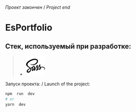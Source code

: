 *Проект закончен* / *Project end*
# EsPortfolio
## Стек, используемый при разработке:
> - ![ss](readmi-icons/icons8-sass-64.png)


Запуск проекта: / Launch of the project:

  

```bash
npm  run  dev
# or
yarn  dev
```

